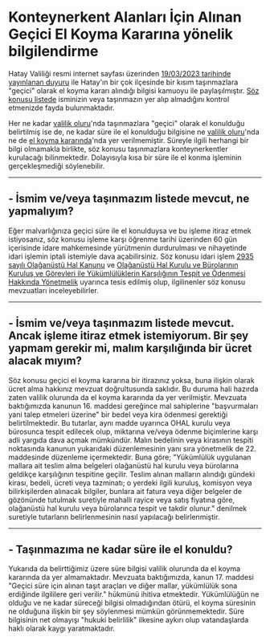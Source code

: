 # Konteynerkent Alanları İçin Alınan Geçici El Koyma Kararına yönelik bilgilendirme
  
Hatay Valiliği resmi internet sayfası üzerinden [19/03/2023 tarihinde yayınlanan duyuru](http://www.hatay.gov.tr/konteynerkent-alanlari-icin-alinan-gecici-el-koyma-kararina-iliskin-duyuru) ile Hatay'ın bir çok ilçesinde bir kısım taşınmazlara "geçici" olarak el koyma kararı alındığı bilgisi kamuoyu ile paylaşılmıştır. [Söz konusu listede](http://www.hatay.gov.tr/kurumlar/hatay.gov.tr/Haberler/2023/03Mart/19/afad/Gecici-El-Koyma-Parsel-Listesii.pdf) isminizin veya taşınmazın yer alıp almadığını kontrol etmenizde fayda bulunmaktadır.  
  
Her ne kadar [valilik oluru](http://www.hatay.gov.tr/kurumlar/hatay.gov.tr/Haberler/2023/03Mart/19/afad/Gecici-El-Koyma-Oluru.pdf)'nda taşınmazlara "geçici" olarak el konulduğu belirtilmiş ise de, ne kadar süre ile el konulduğu bilgisine ne [valilik oluru](http://www.hatay.gov.tr/kurumlar/hatay.gov.tr/Haberler/2023/03Mart/19/afad/Gecici-El-Koyma-Oluru.pdf)'nda ne de [el koyma kararında](http://www.hatay.gov.tr/kurumlar/hatay.gov.tr/Haberler/2023/03Mart/19/afad/Gecici-El-Koyma-Yazisi.pdf)'nda yer verilmemiştir. Süreyle ilgili herhangi bir bilgi olmamakla birlikte, söz konusu taşınmazlara konteynerkentler kurulacağı bilinmektedir. Dolayısıyla kısa bir süre ile el konma işleminin gerçekleşmediği söylenebilir.  
  
-------------------
## - İsmim ve/veya taşınmazım listede mevcut, ne yapmalıyım?  
Eğer malvarlığınıza geçici süre ile el konulduysa ve bu işleme itiraz etmek istiyosanız, söz konusu işleme karşı öğrenme tarihi üzerinden 60 gün içerisinde idare mahkemesinde yürütmenin durdurulması ve nihayetinde idari işlemin iptali istemiyle dava açabilirsiniz. Söz konusu idari işlem [2935 sayılı Olağanüstü Hal Kanunu](https://www.mevzuat.gov.tr/mevzuatmetin/1.5.2935.pdf) ve [Olağanüstü Hal Kurulu ve Bürolarının Kuruluş ve Görevleri ile Yükümlülüklerin Karşılığının Tespit ve Ödenmesi Hakkında Yönetmelik](https://www.mevzuat.gov.tr/mevzuatMetin/3.5.847778.pdf) uyarınca tesis edilmiş olup, ilgilinenler söz konusu mevzuatları inceleyebilirler.
  
-------------------
## - İsmim ve/veya taşınmazım listede mevcut. Ancak işleme itiraz etmek istemiyorum. Bir şey yapmam gerekir mi, malım karşılığında bir ücret alacak mıyım?
Söz konusu geçici  el koyma kararına bir itirazınız yoksa, buna ilişkin olarak ücret alma hakkınız mevzuat doğrultusunda saklıdır. Bu duruma hali hazırda zaten valilik olurunda da el koyma kararında da yer verilmiştir. Mevzuata baktığımızda kanunun 16. maddesi gereğince mal sahiplerine "başvurmaları yani talep etmeleri üzerine" bir bedel veya kira ödenmesi gerektiği belirtilmektedir. Bu tutarlar, aynı madde uyarınca OHAL kurulu veya bürosunca tespit edilecek olup, miktarına ve/veya ödenme biçimlerine karşı adli yargıda dava açmak mümkündür. Malın bedelinin veya kirasının tespiti noktasında kanunun yukarıdaki düzenlemesinin yanı sıra yönetmelik de 22. maddesinde düzenleme içermektedir. Buna göre; "Yükümlülük uygulanan mallara ait teslim alma belgeleri olağanüstü hal kurulu veya bürolarına geldikçe karşılığının tespitine geçilir. Teslim alınan malların alındığı gündeki kirası, bedeli, ücreti veya tazminatı; o yerdeki ilgili kuruluş, komisyon veya bilirkişilerden alınacak bilgiler, bunlara ait fatura veya diğer belgeler de gözönünde tutulmak suretiyle mahalli rayice veya satış fiyatına göre, olağanüstü hal kurulu veya bürolarınca tespit ve takdir olunur." denilmek suretiyle tutarların belirlenmesinin nasıl yapılacağı belirlenmiştir.  
  
-------------------
## - Taşınmazıma ne kadar süre ile el konuldu?
Yukarıda da belirttiğimiz üzere süre bilgisi valilik olurunda da el koyma kararında da yer almamaktadır. Mevzuata baktığımızda, kanun 17. maddesi "Geçici süre için alınan taşıt araçları ve diğer mallar, yükümlülük sona erdiğinde ilgililere geri verilir." hükmünü ihitiva etmektedir. Yükümlülüğün ne olduğu ve ne kadar süreceği bilgisi olmadığından ötürü, el koyma süresinin ne olduğuna ilişkin bir şey söylenmesi mümkün görünmemektedir. Süre bilgisinin net olmayışı "hukuki belirlilik" ilkesine aykırı olup vatandaşlarda haklı olarak kaygı yaratmaktadır.  
